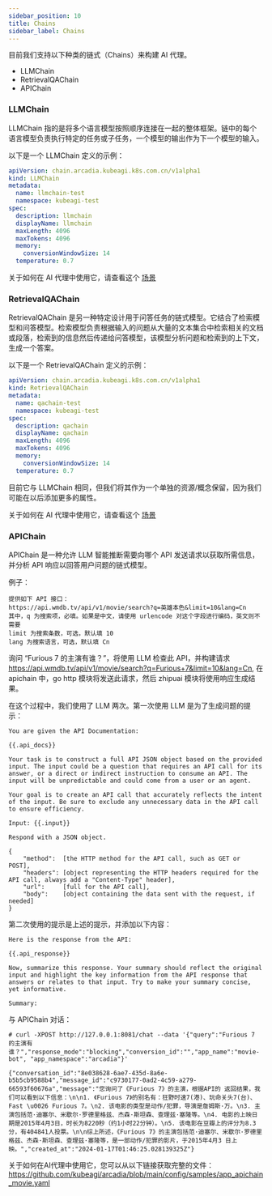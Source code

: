 ```yaml
---
sidebar_position: 10
title: Chains
sidebar_label: Chains
---
```


目前我们支持以下种类的链式（Chains）来构建 AI 代理。

* LLMChain
* RetrievalQAChain
* APIChain

### LLMChain
LLMChain 指的是将多个语言模型按照顺序连接在一起的整体框架。链中的每个语言模型负责执行特定的任务或子任务，一个模型的输出作为下一个模型的输入。

以下是一个 LLMChain 定义的示例：
```yaml
apiVersion: chain.arcadia.kubeagi.k8s.com.cn/v1alpha1
kind: LLMChain
metadata:
  name: llmchain-test
  namespace: kubeagi-test
spec:
  description: llmchain
  displayName: llmchain
  maxLength: 4096
  maxTokens: 4096
  memory:
    conversionWindowSize: 14
  temperature: 0.7
```

关于如何在 AI 代理中使用它，请查看这个 [场景](../Scenarios/llm-app-workflow-llmchain.md)

### RetrievalQAChain
RetrievalQAChain 是另一种特定设计用于问答任务的链式模型。它结合了检索模型和问答模型。检索模型负责根据输入的问题从大量的文本集合中检索相关的文档或段落，检索到的信息然后传递给问答模型，该模型分析问题和检索到的上下文，生成一个答案。

以下是一个 RetrievalQAChain 定义的示例：
```yaml
apiVersion: chain.arcadia.kubeagi.k8s.com.cn/v1alpha1
kind: RetrievalQAChain
metadata:
  name: qachain-test
  namespace: kubeagi-test
spec:
  description: qachain
  displayName: qachain
  maxLength: 4096
  maxTokens: 4096
  memory:
    conversionWindowSize: 14
  temperature: 0.7
```

目前它与 LLMChain 相同，但我们将其作为一个单独的资源/概念保留，因为我们可能在以后添加更多的属性。

关于如何在 AI 代理中使用它，请查看这个 [场景](../Scenarios/typical-llm-apps-ui.md)

### APIChain
APIChain 是一种允许 LLM 智能推断需要向哪个 API 发送请求以获取所需信息，并分析 API 响应以回答用户问题的链式模型。

例子：
```
提供如下 API 接口：
https://api.wmdb.tv/api/v1/movie/search?q=英雄本色&limit=10&lang=Cn
其中，q 为搜索项，必填。如果是中文，请使用 urlencode 对这个字段进行编码，英文则不需要
limit 为搜索条数，可选，默认填 10
lang 为搜索语言，可选，默认填 Cn
```

询问 “Furious 7 的主演有谁？”，将使用 LLM 检查此 API，并构建请求 https://api.wmdb.tv/api/v1/movie/search?q=Furious+7&limit=10&lang=Cn, 在 apichain 中，go http 模块将发送此请求，然后 zhipuai 模块将使用响应生成结果。

在这个过程中，我们使用了 LLM 两次。第一次使用 LLM 是为了生成问题的提示：

```
You are given the API Documentation:

{{.api_docs}}

Your task is to construct a full API JSON object based on the provided input. The input could be a question that requires an API call for its answer, or a direct or indirect instruction to consume an API. The input will be unpredictable and could come from a user or an agent.

Your goal is to create an API call that accurately reflects the intent of the input. Be sure to exclude any unnecessary data in the API call to ensure efficiency.

Input: {{.input}}

Respond with a JSON object.

{
    "method":  [the HTTP method for the API call, such as GET or POST],
    "headers": [object representing the HTTP headers required for the API call, always add a "Content-Type" header],
    "url": 	   [full for the API call],
    "body":    [object containing the data sent with the request, if needed]
}
```
第二次使用的提示是上述的提示，并添加以下内容：

```
Here is the response from the API:

{{.api_response}}

Now, summarize this response. Your summary should reflect the original input and highlight the key information from the API response that answers or relates to that input. Try to make your summary concise, yet informative.

Summary:
```

与 APIChain 对话： 
```
# curl -XPOST http://127.0.0.1:8081/chat --data '{"query":"Furious 7 的主演有谁？","response_mode":"blocking","conversion_id":"","app_name":"movie-bot", "app_namespace":"arcadia"}'

{"conversation_id":"8e038628-6ae7-435d-8a6e-b5b5cb9588b4","message_id":"c9730177-0ad2-4c59-a279-66593f60676a","message":"您询问了《Furious 7》的主演，根据API的 返回结果，我们可以看到以下信息：\n\n1. 《Furious 7》的别名有：狂野时速7(港)、玩命关头7(台)、Fast \u0026 Furious 7。\n2. 该电影的类型是动作/犯罪，导演是詹姆斯·万。\n3. 主演包括范·迪塞尔、米歇尔·罗德里格兹、杰森·斯坦森、查理兹·塞隆等。\n4. 电影的上映日期是2015年4月3日，时长为8220秒（约1小时22分钟）。\n5. 该电影在豆瓣上的评分为8.3分，有404841人投票。\n\n综上所述，《Furious 7》的主演包括范·迪塞尔、米歇尔·罗德里格兹、杰森·斯坦森、查理兹·塞隆等，是一部动作/犯罪的影片，于2015年4月3 日上映。","created_at":"2024-01-17T01:46:25.028139325Z"}
```

关于如何在AI代理中使用它，您可以从以下链接获取完整的文件： https://github.com/kubeagi/arcadia/blob/main/config/samples/app_apichain_movie.yaml
